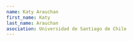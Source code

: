 ```yaml
---
name: Katy Arauchan
first_name: Katy
last_name: Arauchan
asociation: Universidad de Santiago de Chile 
---
```

